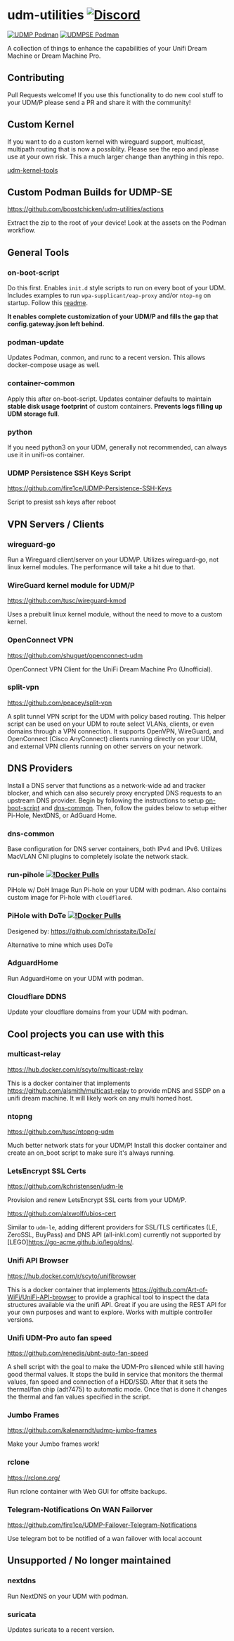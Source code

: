 # udm-utilities [![Discord](https://img.shields.io:/discord/939817841107034172?label=Discord&logo=Discord&style=for-the-badge "Discord")](https://discord.gg/8zqrQJFghg)

[![UDMP Podman](https://github.com/boostchicken/udm-utilities/actions/workflows/podman-udmp.yml/badge.svg)](https://github.com/boostchicken/udm-utilities/actions/workflows/podman-udmp.yml) [![UDMPSE Podman](https://github.com/boostchicken/udm-utilities/actions/workflows/podman-udmse.yml/badge.svg?branch=master)](https://github.com/boostchicken/udm-utilities/actions/workflows/podman-udmse.yml)

A collection of things to enhance the capabilities of your Unifi Dream Machine or Dream Machine Pro.

## Contributing

Pull Requests welcome! If you use this functionality to do new cool stuff to your UDM/P please send a PR and share it with the community!

## Custom Kernel

If you want to do a custom kernel with wireguard support, multicast, multipath routing that is now a possiblity.  Please see the repo and please use at your own risk. This a much larger change than anything in this repo.

[udm-kernel-tools](https://github.com/fabianishere/udm-kernel-tools)

## Custom Podman Builds for UDMP-SE

<https://github.com/boostchicken/udm-utilities/actions>

Extract the zip to the root of your device!
Look at the assets on the Podman workflow.

## General Tools

### on-boot-script

Do this first. Enables `init.d` style scripts to run on every boot of your UDM. Includes examples to run `wpa-supplicant/eap-proxy` and/or `ntop-ng` on startup. Follow this [readme](https://github.com/boostchicken/udm-utilities/blob/master/on-boot-script/README.md).

**It enables complete customization of your UDM/P and fills the gap that config.gateway.json left behind.**

### podman-update

Updates Podman, conmon, and runc to a recent version.  This allows docker-compose usage as well.

### container-common

Apply this after on-boot-script. Updates container defaults to maintain **stable disk usage footprint** of custom containers. **Prevents logs filling up UDM storage full**.

### python

If you need python3 on your UDM, generally not recommended, can always use it in unifi-os container.

### UDMP Persistence SSH Keys Script

<https://github.com/fire1ce/UDMP-Persistence-SSH-Keys>

Script to presist ssh keys after reboot

## VPN Servers / Clients

### wireguard-go

Run a Wireguard client/server on your UDM/P.  Utilizes wireguard-go, not linux kernel modules.  The performance will take a hit due to that.

### WireGuard kernel module for UDM/P

<https://github.com/tusc/wireguard-kmod>

Uses a prebuilt linux kernel module, without the need to move to a custom kernel.

### OpenConnect VPN

<https://github.com/shuguet/openconnect-udm>

OpenConnect VPN Client for the UniFi Dream Machine Pro (Unofficial).

### split-vpn

<https://github.com/peacey/split-vpn>

A split tunnel VPN script for the UDM with policy based routing. This helper script can be used on your UDM to route select VLANs, clients, or even domains through a VPN connection. It supports OpenVPN, WireGuard, and OpenConnect (Cisco AnyConnect) clients running directly on your UDM, and external VPN clients running on other servers on your network.

## DNS Providers

Install a DNS server that functions as a network-wide ad and tracker blocker, and which can also securely proxy encrypted DNS requests to an upstream DNS provider. Begin by following the instructions to setup [on-boot-script](https://github.com/boostchicken/udm-utilities/tree/master/on-boot-script) and [dns-common](https://github.com/boostchicken/udm-utilities/tree/master/dns-common/on_boot.d). Then, follow the guides below to setup either Pi-Hole, NextDNS, or AdGuard Home.

### dns-common

Base configuration for DNS server containers, both IPv4 and IPv6.  Utilizes MacVLAN CNI plugins to completely isolate the network stack.

### run-pihole [![!Docker Pulls](https://img.shields.io/docker/pulls/boostchicken/pihole.svg?color=green&labelColor=555555&logoColor=ffffff&style=for-the-badge&label=pulls&logo=docker)](https://hub.docker.com/u/boostchicken)

PiHole w/ DoH Image 
Run Pi-hole on your UDM with podman. Also contains custom image for Pi-hole with `cloudflared`.

### PiHole with DoTe  [![!Docker Pulls](https://img.shields.io/docker/pulls/boostchicken/pihole-dote.svg?color=green&labelColor=555555&logoColor=ffffff&style=for-the-badge&label=pulls&logo=docker)](https://hub.docker.com/u/boostchicken)

Desigened by: <https://github.com/chrisstaite/DoTe/>

Alternative to mine which uses DoTe

### AdguardHome

Run AdguardHome on your UDM with podman.

### Cloudflare DDNS

Update your cloudflare domains from your UDM with podman.

## Cool projects you can use with this

### multicast-relay

<https://hub.docker.com/r/scyto/multicast-relay>

This is a docker container that implements <https://github.com/alsmith/multicast-relay> to provide mDNS and SSDP on a unifi dream machine. It will likely work on any multi homed host.

### ntopng

<https://github.com/tusc/ntopng-udm>

Much better network stats for your UDM/P!  Install this docker container and create an on_boot script to make sure it's always running.

### LetsEncrypt SSL Certs

<https://github.com/kchristensen/udm-le>

Provision and renew LetsEncrypt SSL certs from your UDM/P.

<https://github.com/alxwolf/ubios-cert>

Similar to `udm-le`, adding different providers for SSL/TLS certificates (LE, ZeroSSL, BuyPass) and DNS API (all-inkl.com) currently not supported by [LEGO]<https://go-acme.github.io/lego/dns/>.

### Unifi API Browser

<https://hub.docker.com/r/scyto/unifibrowser>

This is a docker container that implements <https://github.com/Art-of-WiFi/UniFi-API-browser> to provide a graphical tool to inspect the data structures available via the unifi API.  Great if you are using the REST API for your own purposes and want to explore. Works with multiple controller versions.

### Unifi UDM-Pro auto fan speed

<https://github.com/renedis/ubnt-auto-fan-speed>

A shell script with the goal to make the UDM-Pro silenced while still having good thermal values. It stops the build in service that monitors the thermal values, fan speed and connection of a HDD/SSD. After that it sets the thermal/fan chip (adt7475) to automatic mode. Once that is done it changes the thermal and fan values specified in the script.

### Jumbo Frames

<https://github.com/kalenarndt/udmp-jumbo-frames>

Make your Jumbo frames work!

### rclone

<https://rclone.org/>

Run rclone container with Web GUI for offsite backups.

### Telegram-Notifications On WAN Failorver

<https://github.com/fire1ce/UDMP-Failover-Telegram-Notifications>

Use telegram bot to be notified of a wan failover with local account

## Unsupported / No longer maintained

### nextdns

Run NextDNS on your UDM with podman.

### suricata

Updates suricata to a recent version.
